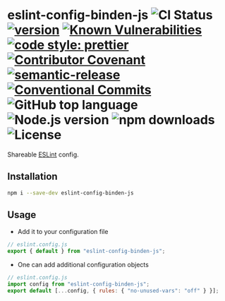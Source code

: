 # eslint-config-binden-js ![CI Status](https://github.com/binden-js/eslint-config/workflows/CI/badge.svg) [![version](https://img.shields.io/github/package-json/v/binden-js/eslint-config?style=plastic)](https://github.com/binden-js/eslint-config) [![Known Vulnerabilities](https://snyk.io/test/github/binden-js/eslint-config/badge.svg)](https://snyk.io/test/github/binden-js/eslint-config) [![code style: prettier](https://img.shields.io/badge/code_style-prettier-ff69b4.svg)](https://github.com/prettier/prettier) [![Contributor Covenant](https://img.shields.io/badge/Contributor%20Covenant-2.1-4baaaa.svg)](CODE_OF_CONDUCT.md) [![semantic-release](https://img.shields.io/badge/%20%20%F0%9F%93%A6%F0%9F%9A%80-semantic--release-e10079.svg)](https://github.com/semantic-release/semantic-release) [![Conventional Commits](https://img.shields.io/badge/Conventional%20Commits-1.0.0-yellow.svg)](https://conventionalcommits.org) ![GitHub top language](https://img.shields.io/github/languages/top/binden-js/eslint-config) ![Node.js version](https://img.shields.io/node/v/eslint-config-binden-js) ![npm downloads](https://img.shields.io/npm/dt/eslint-config-binden-js) ![License](https://img.shields.io/github/license/binden-js/eslint-config)

Shareable [ESLint](https://github.com/eslint/eslint) config.

## Installation

```sh
npm i --save-dev eslint-config-binden-js
```

## Usage

- Add it to your configuration file

```js
// eslint.config.js
export { default } from "eslint-config-binden-js";
```

- One can add additional configuration objects

```js
// eslint.config.js
import config from "eslint-config-binden-js";
export default [...config, { rules: { "no-unused-vars": "off" } }];
```

